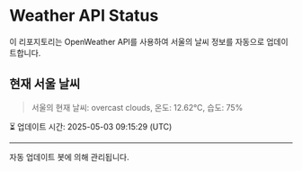 
# Weather API Status

이 리포지토리는 OpenWeather API를 사용하여 서울의 날씨 정보를 자동으로 업데이트합니다.

## 현재 서울 날씨
> 서울의 현재 날씨: overcast clouds, 온도: 12.62°C, 습도: 75%

⏳ 업데이트 시간: 2025-05-03 09:15:29 (UTC)

---
자동 업데이트 봇에 의해 관리됩니다.
